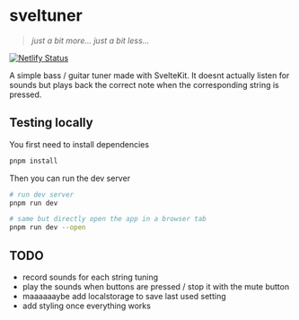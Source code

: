 # sveltuner

> _just a bit more... just a bit less..._

[![Netlify Status](https://api.netlify.com/api/v1/badges/70ecad19-b413-44bd-ba84-92c415a73450/deploy-status)](https://app.netlify.com/projects/sveltuner/deploys)


A simple bass / guitar tuner made with SvelteKit. It doesnt actually listen for sounds but plays back the correct note when the corresponding string is pressed.

## Testing locally

You first need to install dependencies
```sh
pnpm install
```

Then you can run the dev server
```sh
# run dev server
pnpm run dev

# same but directly open the app in a browser tab
pnpm run dev --open
```

## TODO

- record sounds for each string tuning
- play the sounds when buttons are pressed / stop it with the mute button
- maaaaaaybe add localstorage to save last used setting
- add styling once everything works